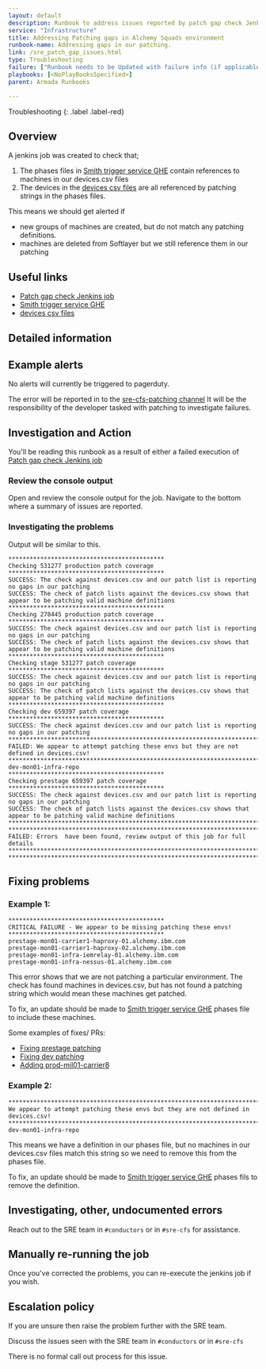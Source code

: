 ```yaml
---
layout: default
description: Runbook to address issues reported by patch gap check Jenkins job
service: "Infrastructure"
title: Addressing Patching gaps in Alchemy Squads environment
runbook-name: Addressing gaps in our patching.
link: /sre_patch_gap_issues.html
type: Troubleshooting
failure: ["Runbook needs to be Updated with failure info (if applicable)"]
playbooks: [<NoPlayBooksSpecified>]
parent: Armada Runbooks

---
```


Troubleshooting
{: .label .label-red}

## Overview

A jenkins job was created to check that;

1.  The phases files in [Smith trigger service GHE] contain references to machines in our devices.csv files
2.  The devices in the [devices csv files] are all referenced by patching strings in the phases files.

This means we should get alerted if 

- new groups of machines are created, but do not match any patching definitions.
- machines are deleted from Softlayer but we still reference them in our patching

## Useful links

- [Patch gap check Jenkins job]
- [Smith trigger service GHE]
- [devices csv files]

## Detailed information


## Example alerts

No alerts will currently be triggered to pagerduty.

The error will be reported in to the [sre-cfs-patching channel] 
It will be the responsibility of the developer tasked with patching to investigate failures.

## Investigation and Action

You'll be reading this runbook as a result of either a failed  execution of [Patch gap check Jenkins job]

### Review the console output

Open and review the console output for the job.  Navigate to the bottom where a summary of issues are reported.

### Investigating the problems

Output will be similar to this.

~~~
********************************************
Checking 531277 production patch coverage
********************************************
SUCCESS: The check against devices.csv and our patch list is reporting no gaps in our patching
SUCCESS: The check of patch lists against the devices.csv shows that appear to be patching valid machine definitions
********************************************
Checking 278445 production patch coverage
********************************************
SUCCESS: The check against devices.csv and our patch list is reporting no gaps in our patching
SUCCESS: The check of patch lists against the devices.csv shows that appear to be patching valid machine definitions
********************************************
Checking stage 531277 patch coverage
********************************************
SUCCESS: The check against devices.csv and our patch list is reporting no gaps in our patching
SUCCESS: The check of patch lists against the devices.csv shows that appear to be patching valid machine definitions
********************************************
Checking dev 659397 patch coverage
********************************************
SUCCESS: The check against devices.csv and our patch list is reporting no gaps in our patching
*********************************************************************************
FAILED: We appear to attempt patching these envs but they are not defined in devices.csv!
*********************************************************************************
dev-mon01-infra-repo
********************************************
Checking prestage 659397 patch coverage
********************************************
SUCCESS: The check against devices.csv and our patch list is reporting no gaps in our patching
SUCCESS: The check of patch lists against the devices.csv shows that appear to be patching valid machine definitions
*********************************************************************************
*********************************************************************************
FAILED: Errors  have been found, review output of this job for full details
*********************************************************************************
*********************************************************************************
~~~

## Fixing problems

### Example 1:

```
********************************************
CRITICAL FAILURE - We appear to be missing patching these envs!
********************************************
prestage-mon01-carrier1-haproxy-01.alchemy.ibm.com
prestage-mon01-carrier1-haproxy-02.alchemy.ibm.com
prestage-mon01-infra-iemrelay-01.alchemy.ibm.com
prestage-mon01-infra-nessus-01.alchemy.ibm.com
```

This error shows that we are not patching a particular environment.
The check has found machines in devices.csv, but has not found a patching string which would mean these machines get patched.

To fix, an update should be made to [Smith trigger service GHE] phases file to include these machines.

Some examples of fixes/ PRs:

- [Fixing prestage patching](https://github.ibm.com/alchemy-conductors/smith-trigger-service/pull/339)
- [Fixing dev patching](https://github.ibm.com/alchemy-conductors/smith-trigger-service/pull/334)
- [Adding prod-mil01-carrier8](https://github.ibm.com/alchemy-conductors/smith-trigger-service/pull/241)

### Example 2:

```
*********************************************************************************
We appear to attempt patching these envs but they are not defined in devices.csv!
*********************************************************************************
dev-mon01-infra-repo
```

This means we have a definition in our phases file, but no machines in our devices.csv files match this string so we need to remove this from the phases file.

To fix, an update should be made to [Smith trigger service GHE] phases fils to remove the definition. 

## Investigating, other, undocumented errors

Reach out to the SRE team in `#conductors` or in `#sre-cfs` for assistance.

## Manually re-running the job

Once you've corrected the problems, you can re-execute the jenkins job if you wish.


## Escalation policy

If you are unsure then raise the problem further with the SRE team.

Discuss the issues seen with the SRE team in `#conductors` or in `#sre-cfs`

There is no formal call out process for this issue.

[Patch gap check Jenkins job]: https://alchemy-conductors-jenkins.swg-devops.com/job/Conductors/job/Security-Compliance/job/armada-server-patching-gap-checker/
[Smith trigger service GHE]:https://github.ibm.com/alchemy-conductors/smith-trigger-service
[devices csv files]: https://github.ibm.com/alchemy-netint/network-source/tree/master/softlayer-data
[sre-cfs-patching channel]: https://ibm-argonauts.slack.com/messages/G53A0G8CU
